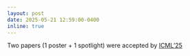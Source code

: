 ```yaml
---
layout: post
date: 2025-05-21 12:59:00-0400
inline: true
---
```


Two papers (1 poster + 1 spotlight) were accepted by [ICML’25]()

